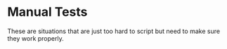 # Manual Tests

These are situations that are just too hard to script but need to make sure they work properly.

